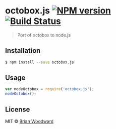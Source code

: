 # octobox.js [![NPM version](https://badge.fury.io/js/octobox.js.svg)](https://npmjs.org/package/octobox.js) [![Build Status](https://travis-ci.org/sellside/octobox.js.svg?branch=master)](https://travis-ci.org/sellside/octobox.js)

> Port of octobox to node.js

## Installation

```sh
$ npm install --save octobox.js
```

## Usage

```js
var nodeOctobox = require('octobox.js');
nodeOctobox();
```

## License

MIT © [Brian Woodward](https://github.com/doowb)
